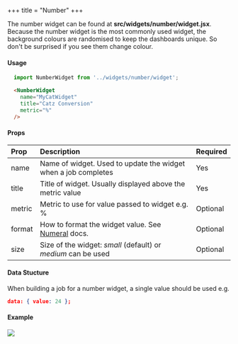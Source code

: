 +++
title = "Number"
+++

The number widget can be found at  **src/widgets/number/widget.jsx**. Because the number widget is the most commonly used widget, the background colours are randomised to keep the dashboards unique. So don't be surprised if you see them change colour.

#### Usage

``` javascript
  import NumberWidget from '../widgets/number/widget';
```

``` html
  <NumberWidget
    name="MyCatWidget"
    title="Catz Conversion"
    metric="%"
  />
```

#### Props

| **Prop** | **Description** | **Required**
|:--|:--|:--|
| name | Name of widget. Used to update the widget when a job completes | Yes
| title | Title of widget. Usually displayed above the metric value | Yes
| metric | Metric to use for value passed to widget e.g. % | Optional
| format | How to format the widget value. See [Numeral](http://numeraljs.com/#format) docs. | Optional
| size | Size of the widget: *small* (default) or *medium* can be used | Optional

#### Data Stucture

When building a job for a number widget, a single value should be used e.g.

``` json
data: { value: 24 };
```

#### Example

![](https://res.cloudinary.com/metricio/image/upload/v1508766422/cats-conversion_tz5udf.png)
